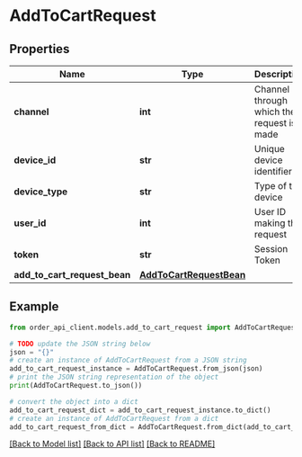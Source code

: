# AddToCartRequest


## Properties

Name | Type | Description | Notes
------------ | ------------- | ------------- | -------------
**channel** | **int** | Channel ID through which the request is made | 
**device_id** | **str** | Unique device identifier | [optional] 
**device_type** | **str** | Type of the device | [optional] 
**user_id** | **int** | User ID making the request | [optional] 
**token** | **str** | Session Token | [optional] 
**add_to_cart_request_bean** | [**AddToCartRequestBean**](AddToCartRequestBean.md) |  | [optional] 

## Example

```python
from order_api_client.models.add_to_cart_request import AddToCartRequest

# TODO update the JSON string below
json = "{}"
# create an instance of AddToCartRequest from a JSON string
add_to_cart_request_instance = AddToCartRequest.from_json(json)
# print the JSON string representation of the object
print(AddToCartRequest.to_json())

# convert the object into a dict
add_to_cart_request_dict = add_to_cart_request_instance.to_dict()
# create an instance of AddToCartRequest from a dict
add_to_cart_request_from_dict = AddToCartRequest.from_dict(add_to_cart_request_dict)
```
[[Back to Model list]](../README.md#documentation-for-models) [[Back to API list]](../README.md#documentation-for-api-endpoints) [[Back to README]](../README.md)


